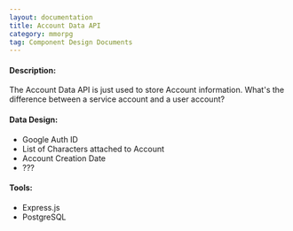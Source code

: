 ```yaml
---
layout: documentation
title: Account Data API
category: mmorpg
tag: Component Design Documents
---
```


#### Description:
The Account Data API is just used to store Account information.
What's the difference between a service account and a user account?

#### Data Design:
* Google Auth ID
* List of Characters attached to Account
* Account Creation Date
* ???

#### Tools:
* Express.js
* PostgreSQL

<br/>